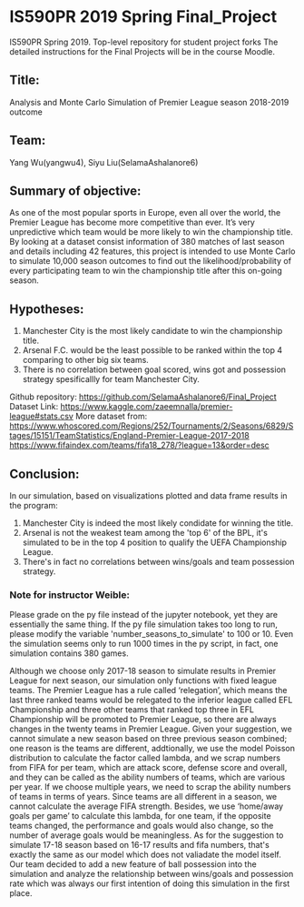 # IS590PR 2019 Spring Final_Project

IS590PR Spring 2019. Top-level repository for student project forks
The detailed instructions for the Final Projects will be in the course Moodle.

## Title:
Analysis and Monte Carlo Simulation of Premier League season 2018-2019 outcome

## Team: 
Yang Wu(yangwu4), Siyu Liu(SelamaAshalanore6)

## Summary of objective: 
As one of the most popular sports in Europe, even all over the world, the Premier League has become more competitive than ever. It’s very unpredictive which team would be more likely to win the championship title. By looking at a dataset consist information of 380 matches of last season and details including 42 features, this project is intended to use Monte Carlo to simulate 10,000 season outcomes to find out the likelihood/probability of every participating team to win the championship title after this on-going season.

## Hypotheses:
1. Manchester City is the most likely candidate to win the championship title.
2. Arsenal F.C. would be the least possible to be ranked within the top 4 comparing to other big six teams.
3. There is no correlation between goal scored, wins got and possession strategy spesificallly for team Manchester City.

Github repository: https://github.com/SelamaAshalanore6/Final_Project
Dataset Link: https://www.kaggle.com/zaeemnalla/premier-league#stats.csv
More dataset from:
https://www.whoscored.com/Regions/252/Tournaments/2/Seasons/6829/Stages/15151/TeamStatistics/England-Premier-League-2017-2018
https://www.fifaindex.com/teams/fifa18_278/?league=13&order=desc

## Conclusion:
In our simulation, based on visualizations plotted and data frame results in the program:
1. Manchester City is indeed the most likely condidate for winning the title.
2. Arsenal is not the weakest team among the 'top 6' of the BPL, it's simulated to be in the top 4 position to qualify the UEFA Championship League.
3. There's in fact no correlations between wins/goals and team possession strategy.

### Note for instructor Weible:
Please grade on the py file instead of the jupyter notebook, yet they are essentially the same thing.
If the py file simulation takes too long to run, please modify the variable 'number_seasons_to_simulate' to 100 or 10.
Even the simulation seems only to run 1000 times in the py script, in fact, one simulation contains 380 games.

Although we choose only 2017-18 season to simulate results in Premier League for next season, our simulation only functions with fixed league teams. The Premier League has a rule called ‘relegation’, which means the last three ranked teams would be relegated to the inferior league called EFL Championship and three other teams that ranked top three in EFL Championship will be promoted to Premier League, so there are always changes in the twenty teams in Premier League. 
Given your suggestion, we cannot simulate a new season based on three previous season combined; one reason is the teams are different, addtionally, we use the model Poisson distribution to calculate the factor called lambda, and we scrap numbers from FIFA for per team, which are attack score, defense score and overall, and they can be called as the ability numbers of teams, which are various per year. If we choose multiple years, we need to scrap the ability numbers of teams in terms of years. Since teams are all different in a season, we cannot calculate the average FIFA strength. Besides, we use ‘home/away goals per game’ to calculate this lambda, for one team, if the opposite teams changed, the performance and goals would also change, so the number of average goals would be meaningless.
As for the suggestion to simulate 17-18 season based on 16-17 results and fifa numbers, that's exactly the same as our model which does not valiadate the model itself. Our team decided to add a new feature of ball possession into the simulation and analyze the relationship between wins/goals and possession rate which was always our first intention of doing this simulation in the first place.


